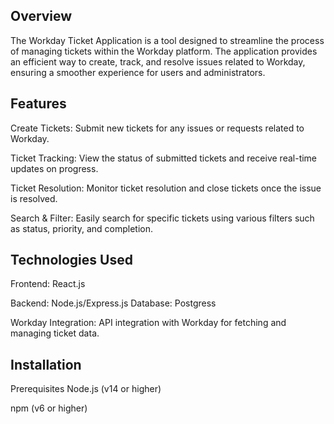  ## Overview
The Workday Ticket Application is a tool designed to streamline the process of managing tickets within the Workday platform. The application provides an efficient way to create, track, and resolve issues related to Workday, ensuring a smoother experience for users and administrators.

## Features
Create Tickets: Submit new tickets for any issues or requests related to Workday.

Ticket Tracking: View the status of submitted tickets and receive real-time updates on progress.

Ticket Resolution: Monitor ticket resolution and close tickets once the issue is resolved.

Search & Filter: Easily search for specific tickets using various filters such as status, priority, and completion.


## Technologies Used
Frontend: React.js 

Backend: Node.js/Express.js 
Database: Postgress

Workday Integration: API integration with Workday for fetching and managing ticket data.

## Installation
Prerequisites
Node.js (v14 or higher)

npm (v6 or higher)

